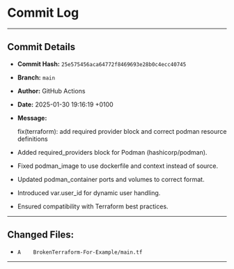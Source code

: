 # Commit Log

---

## Commit Details

- **Commit Hash:**   `25e575456aca64772f8469693e28b0c4ecc40745`
- **Branch:**        `main`
- **Author:**        GitHub Actions
- **Date:**          2025-01-30 19:16:19 +0100
- **Message:**

  fix(terraform): add required provider block and correct podman resource definitions

- Added required_providers block for Podman (hashicorp/podman).
- Fixed podman_image to use dockerfile and context instead of source.
- Updated podman_container ports and volumes to correct format.
- Introduced var.user_id for dynamic user handling.
- Ensured compatibility with Terraform best practices.

---

## Changed Files:

- `A	BrokenTerraform-For-Example/main.tf`

---
